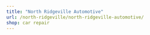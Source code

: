 ```yaml
---
title: "North Ridgeville Automotive"
url: /north-ridgeville/north-ridgeville-automotive/
shop: car repair
---
```

